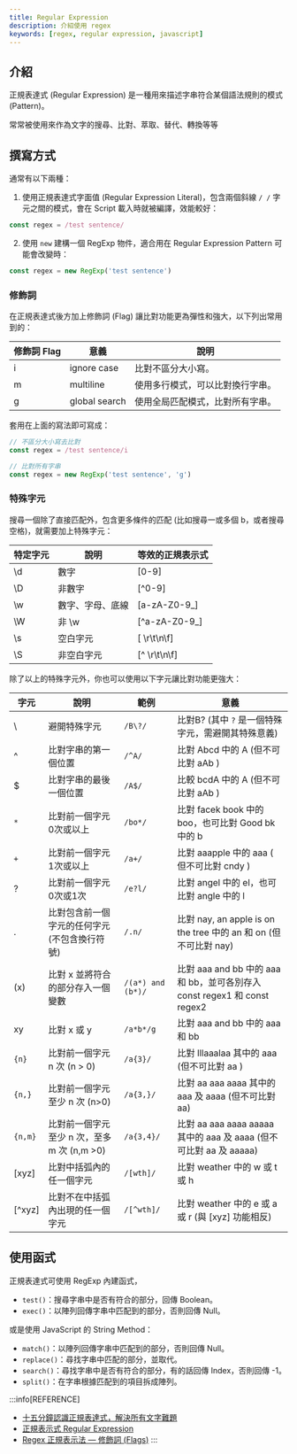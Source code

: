 ```yaml
---
title: Regular Expression
description: 介紹使用 regex
keywords: [regex, regular expression, javascript]
---
```


## 介紹

正規表達式 (Regular Expression) 是一種用來描述字串符合某個語法規則的模式 (Pattern)。

常常被使用來作為文字的搜尋、比對、萃取、替代、轉換等等

## 撰寫方式

通常有以下兩種：

1. 使用正規表達式字面值 (Regular Expression Literal)，包含兩個斜線 `/ /` 字元之間的模式，會在 Script 載入時就被編譯，效能較好：

```javascript
const regex = /test sentence/
```

2. 使用 `new` 建構一個 RegExp 物件，適合用在 Regular Expression Pattern 可能會改變時：

```javascript
const regex = new RegExp('test sentence')
```

### 修飾詞

在正規表達式後方加上修飾詞 (Flag) 讓比對功能更為彈性和強大，以下列出常用到的：

修飾詞 Flag | 意義 | 說明
--- | --- | ---
i | ignore case | 比對不區分大小寫。
m |  multiline | 使用多行模式，可以比對換行字串。
g |  global search | 使用全局匹配模式，比對所有字串。

套用在上面的寫法即可寫成：

```javascript
// 不區分大小寫去比對
const regex = /test sentence/i

// 比對所有字串
const regex = new RegExp('test sentence', 'g')
```

### 特殊字元

搜尋一個除了直接匹配外，包含更多條件的匹配 (比如搜尋一或多個 b，或者搜尋空格)，就需要加上特殊字元：

特定字元 | 說明 | 等效的正規表示式
--- | --- | ---
\d | 數字 | [0-9]
\D | 非數字 | [^0-9]
\w | 數字、字母、底線 | [a-zA-Z0-9_]
\W | 非 \w | [^a-zA-Z0-9_]
\s | 空白字元 | [ \r\t\n\f]
\S | 非空白字元 | [^ \r\t\n\f]

除了以上的特殊字元外，你也可以使用以下字元讓比對功能更強大：

字元 | 說明 | 範例 | 意義
--- | --- | -------- | ---
\ | 避開特殊字元 | `/B\?/` | 比對B? (其中 `?` 是一個特殊字元，需避開其特殊意義)
^ | 比對字串的第一個位置 | `/^A/` | 比對 Abcd 中的 A (但不可比對 aAb )
$ | 比對字串的最後一個位置 | `/A$/` | 比較 bcdA 中的 A (但不可比對 aAb )
`*` | 比對前一個字元0次或以上 | `/bo*/` | 比對 facek book 中的 boo，也可比對 Good bk 中的 b
`+` | 比對前一個字元1次或以上 | `/a+/` | 比對 aaapple 中的 aaa ( 但不可比對 cndy )
? | 比對前一個字元0次或1次 | `/e?l/` | 比對 angel 中的 el，也可比對 angle 中的 l
. | 比對包含前一個字元的任何字元(不包含換行符號) | `/.n/` | 比對 nay, an apple is on the tree 中的 an 和 on (但不可比對 nay)
(x) | 比對 x 並將符合的部分存入一個變數 | `/(a*) and (b*)/` | 比對 aaa and bb 中的 aaa 和 bb，並可各別存入 const regex1 和 const regex2
xy | 比對 x 或 y | `/a*b*/g`  | 比對 aaa and bb 中的 aaa 和 bb
`{n}` | 比對前一個字元 n 次 (n > 0) | `/a{3}/` | 比對 lllaaalaa 其中的 aaa (但不可比對 aa )
`{n,}` | 比對前一個字元至少 n 次 (n>0) | `/a{3,}/` | 比對 aa aaa aaaa 其中的 aaa 及 aaaa (但不可比對 aa)
`{n,m}` | 比對前一個字元至少 n 次，至多 m 次 (n,m >0) | `/a{3,4}/` | 比對 aa aaa aaaa aaaaa 其中的 aaa 及 aaaa (但不可比對 aa 及 aaaaa)
[xyz] | 比對中括弧內的任一個字元 | `/[wth]/` | 比對 weather 中的 w 或 t 或 h
[^xyz] | 比對不在中括弧內出現的任一個字元 | `/[^wth]/` | 比對 weather 中的 e 或 a 或 r (與 [xyz] 功能相反)

## 使用函式

正規表達式可使用 RegExp 內建函式，

* `test()`：搜尋字串中是否有符合的部分，回傳 Boolean。
* `exec()`：以陣列回傳字串中匹配到的部分，否則回傳 Null。

或是使用 JavaScript 的 String Method：

* `match()`：以陣列回傳字串中匹配到的部分，否則回傳 Null。
* `replace()`：尋找字串中匹配的部分，並取代。
* `search()`：尋找字串中是否有符合的部分，有的話回傳 Index，否則回傳 -1。
* `split()`：在字串根據匹配到的項目拆成陣列。

:::info[REFERENCE]
* [十五分鐘認識正規表達式，解決所有文字難題](https://5xruby.tw/posts/15min-regular-expression)
* [正規表示式 Regular Expression](https://blog.poychang.net/note-regular-expression/)
* [Regex 正規表示法 — 修飾詞 (Flags)](https://www.fooish.com/regex-regular-expression/flags.html)
:::